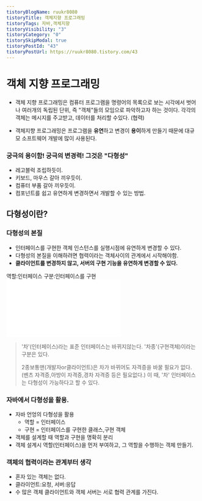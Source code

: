 ```yaml
---
tistoryBlogName: ruukr8080
tistoryTitle: 객체지향 프로그래밍
tistoryTags: 자바,객체지향
tistoryVisibility: "3"
tistoryCategory: "0"
tistorySkipModal: true
tistoryPostId: "43"
tistoryPostUrl: https://ruukr8080.tistory.com/43
---
```


# 객체 지향 프로그래밍
- 객체 지향 프로그래밍은 컴퓨터 프로그램을 명령어의 목록으로 보는 시각에서 벗어나 여러개의 독립된 단위,
	즉 "객체"들의 모임으로 파악하고자 하는 것이다. 각각의 객체는 메시지를 주고받고, 데이터를 처리할 수있다. (협력)

- 객체지향 프로그래밍은 프로그램을 **유연**하고 변경이 **용이**하게 만들기 때문에 대규모 소프트웨어 개발에 많이 사용된다.

### 궁극의 용이함! 궁극의 변경력! 그것은 "다형성"
- 레고블럭 조립하듯이.
- 키보드, 마우스 갈아 끼우듯이.
- 컴퓨터 부품 갈아 끼우듯이.
- 컴포넌트를 쉽고 유연하게 변경하면서 개발할 수 있는 방법.


## 다형성이란?
### 다형성의 본질
- 인터페이스를 구현한 객체 인스턴스를 실행시점에 유연하게 변경할 수 있다.
- 다형성의 본질을 이해하려면 협력이라는 객체사이의 관계에서 시작해야함.
- **클라이언트를 변경하지 않고, 서버의 구현 기능을 유연하게 변경할 수 있다.**
 


역할:인터페이스
구분:인터페이스를 구현
![Drawing 2024-01-17 20.29.07.excalidraw.svg](./Drawing%202024-01-17%2020.29.07.excalidraw.svg.md)
>'차'(인터페이스)라는 표준 인터페이스는 바뀌지않는다. 
>'차종'(구현객체)이라는 구분은 있다.
>
>2종보통맨(개발자or클라이언트)은 차가 바뀌어도 자격증을 바꿀 필요가 없다.(벤츠 자격증,아방이 자격증,경차 자격증 등은 필요없다.) 
>이 때, '차' 인터페이스는 다형성이 가능하다고 할 수 있다.

### 자바에서 다형성을 활용.
- 자바 언엉의 다형성을 활용
	- 역할 = 인터페이스
	- 구현 = 인터페이스를 구현한 클래스,구현 객체
- 객체를 설계할 때 역할과 구현을 명확히 분리
- 객체 설계시 역할(인터페이스)을 먼저 부여하고, 그 역할을 수행하는 객체 만들기.


### 객체의 협력이라는 관계부터 생각

- 혼자 있는 객체는 없다.
- 클라이언트:요청, 서버:응답
- 수 많은 객체 클라이언트와 객체 서버는 서로 협력 관계를 가진다.
  